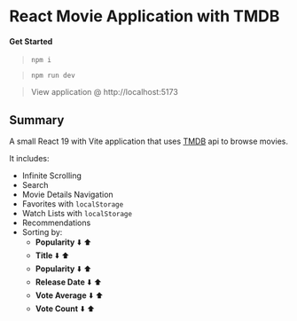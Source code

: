 # React Movie Application with TMDB

#### Get Started

> `npm i`

> `npm run dev`

> View application @ http://localhost:5173

## Summary

A small React 19 with Vite application that uses [TMDB](https://www.themoviedb.org/) api to browse movies.

It includes:

- Infinite Scrolling
- Search
- Movie Details Navigation
- Favorites with `localStorage`
- Watch Lists with `localStorage`
- Recommendations
- Sorting by:
  - **Popularity** ⬇️ ⬆️
  - **Title** ⬇️ ⬆️
  - **Popularity** ⬇️ ⬆️
  - **Release Date** ⬇️ ⬆️
  - **Vote Average** ⬇️ ⬆️
  - **Vote Count** ⬇️ ⬆️
